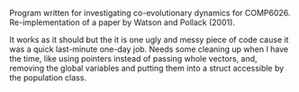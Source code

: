 Program written for investigating co-evolutionary dynamics for COMP6026. Re-implementation of a paper by Watson and Pollack (2001).

It works as it should but the it is one ugly and messy piece of code cause it was a quick last-minute one-day job. Needs some cleaning up when I have the time, like using pointers instead of passing whole vectors, and, removing the global variables and putting them into a struct accessible by the population class.

